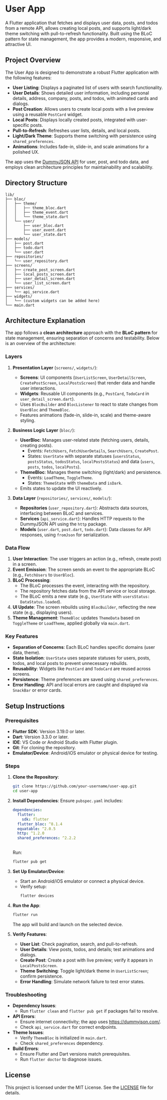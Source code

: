 # User App

A Flutter application that fetches and displays user data, posts, and todos from a remote API, allows creating local posts, and supports light/dark theme switching with pull-to-refresh functionality. Built using the BLoC pattern for state management, the app provides a modern, responsive, and attractive UI.

## Project Overview

The User App is designed to demonstrate a robust Flutter application with the following features:

- **User Listing**: Displays a paginated list of users with search functionality.
- **User Details**: Shows detailed user information, including personal details, address, company, posts, and todos, with animated cards and dialogs.
- **Post Creation**: Allows users to create local posts with a live preview using a reusable `PostCard` widget.
- **Local Posts**: Displays locally created posts, integrated with user-specific posts.
- **Pull-to-Refresh**: Refreshes user lists, details, and local posts.
- **Light/Dark Theme**: Supports theme switching with persistence using `shared_preferences`.
- **Animations**: Includes fade-in, slide-in, and scale animations for a polished UX.

The app uses the [DummyJSON API](https://dummyjson.com/) for user, post, and todo data, and employs clean architecture principles for maintainability and scalability.

## Directory Structure

```
lib/
├── bloc/
│   ├── theme/
│   │   ├── theme_bloc.dart
│   │   ├── theme_event.dart
│   │   └── theme_state.dart
│   └── user/
│       ├── user_bloc.dart
│       ├── user_event.dart
│       └── user_state.dart
├── models/
│   ├── post.dart
│   ├── todo.dart
│   └── user.dart
├── repositories/
│   └── user_repository.dart
├── screens/
│   ├── create_post_screen.dart
│   ├── local_posts_screen.dart
│   ├── user_detail_screen.dart
│   └── user_list_screen.dart
├── services/
│   └── api_service.dart
├── widgets/
│   └── (custom widgets can be added here)
└── main.dart
```

## Architecture Explanation

The app follows a **clean architecture** approach with the **BLoC pattern** for state management, ensuring separation of concerns and testability. Below is an overview of the architecture:

### Layers

1. **Presentation Layer** (`screens/`, `widgets/`):
    - **Screens**: UI components (`UserListScreen`, `UserDetailScreen`, `CreatePostScreen`, `LocalPostsScreen`) that render data and handle user interactions.
    - **Widgets**: Reusable UI components (e.g., `PostCard`, `TodoCard` in `user_detail_screen.dart`).
    - Uses `BlocBuilder` and `BlocListener` to react to state changes from `UserBloc` and `ThemeBloc`.
    - Features animations (fade-in, slide-in, scale) and theme-aware styling.

2. **Business Logic Layer** (`bloc/`):
    - **UserBloc**: Manages user-related state (fetching users, details, creating posts).
        - Events: `FetchUsers`, `FetchUserDetails`, `SearchUsers`, `CreatePost`.
        - States: `UserState` with separate statuses (`usersStatus`, `postsStatus`, `todosStatus`, `localPostsStatus`) and data (`users`, `posts`, `todos`, `localPosts`).
    - **ThemeBloc**: Manages theme switching (light/dark) and persistence.
        - Events: `LoadTheme`, `ToggleTheme`.
        - States: `ThemeState` with `themeData` and `isDark`.
    - Emits states to update the UI reactively.

3. **Data Layer** (`repositories/`, `services/`, `models/`):
    - **Repositories** (`user_repository.dart`): Abstracts data sources, interfacing between BLoC and services.
    - **Services** (`api_service.dart`): Handles HTTP requests to the DummyJSON API using the `http` package.
    - **Models** (`user.dart`, `post.dart`, `todo.dart`): Data classes for API responses, using `fromJson` for serialization.

### Data Flow

1. **User Interaction**: The user triggers an action (e.g., refresh, create post) in a screen.
2. **Event Emission**: The screen sends an event to the appropriate BLoC (e.g., `FetchUsers` to `UserBloc`).
3. **BLoC Processing**:
    - The BLoC processes the event, interacting with the repository.
    - The repository fetches data from the API service or local storage.
    - The BLoC emits a new state (e.g., `UserState` with `usersStatus: DataStatus.loaded`).
4. **UI Update**: The screen rebuilds using `BlocBuilder`, reflecting the new state (e.g., displaying users).
5. **Theme Management**: `ThemeBloc` updates `ThemeData` based on `ToggleTheme` or `LoadTheme`, applied globally via `main.dart`.

### Key Features

- **Separation of Concerns**: Each BLoC handles specific domains (user data, theme).
- **State Isolation**: `UserState` uses separate statuses for users, posts, todos, and local posts to prevent unnecessary rebuilds.
- **Reusability**: Widgets like `PostCard` and `TodoCard` are reused across screens.
- **Persistence**: Theme preferences are saved using `shared_preferences`.
- **Error Handling**: API and local errors are caught and displayed via `SnackBar` or error cards.

## Setup Instructions

### Prerequisites

- **Flutter SDK**: Version 3.19.0 or later.
- **Dart**: Version 3.3.0 or later.
- **IDE**: VS Code or Android Studio with Flutter plugin.
- **Git**: For cloning the repository.
- **Emulator/Device**: Android/iOS emulator or physical device for testing.

### Steps

1. **Clone the Repository**:
   ```bash
   git clone https://github.com/your-username/user-app.git
   cd user-app
   ```

2. **Install Dependencies**:
   Ensure `pubspec.yaml` includes:
   ```yaml
   dependencies:
     flutter:
       sdk: flutter
     flutter_bloc: ^8.1.4
     equatable: ^2.0.5
     http: ^1.2.0
     shared_preferences: ^2.2.2
     
   ```
   Run:
   ```bash
   flutter pub get
   ```

3. **Set Up Emulator/Device**:
    - Start an Android/iOS emulator or connect a physical device.
    - Verify setup:
      ```bash
      flutter devices
      ```

4. **Run the App**:
   ```bash
   flutter run
   ```
   The app will build and launch on the selected device.

5. **Verify Features**:
    - **User List**: Check pagination, search, and pull-to-refresh.
    - **User Details**: View posts, todos, and details; test animations and dialogs.
    - **Create Post**: Create a post with live preview; verify it appears in `LocalPostsScreen`.
    - **Theme Switching**: Toggle light/dark theme in `UserListScreen`; confirm persistence.
    - **Error Handling**: Simulate network failure to test error states.

### Troubleshooting

- **Dependency Issues**:
    - Run `flutter clean` and `flutter pub get` if packages fail to resolve.
- **API Errors**:
    - Ensure internet connectivity; the app uses https://dummyjson.com/.
    - Check `api_service.dart` for correct endpoints.
- **Theme Issues**:
    - Verify `ThemeBloc` is initialized in `main.dart`.
    - Check `shared_preferences` dependency.
- **Build Errors**:
    - Ensure Flutter and Dart versions match prerequisites.
    - Run `flutter doctor` to diagnose issues.

## License

This project is licensed under the MIT License. See the [LICENSE](LICENSE) file for details.